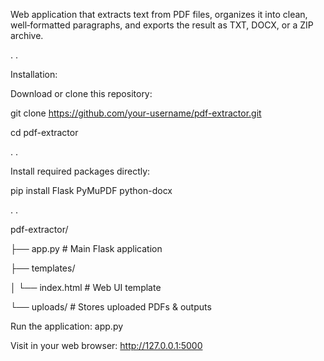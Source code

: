 Web application that extracts text from PDF files, organizes it into clean, well‑formatted paragraphs, and exports the result as TXT, DOCX, or a ZIP archive.

.
.

Installation:

Download or clone this repository:

git clone https://github.com/your-username/pdf-extractor.git

cd pdf-extractor

.
.

Install required packages directly:

pip install Flask PyMuPDF python-docx

.
.


pdf-extractor/

├── app.py      # Main Flask application

├── templates/

│   └── index.html        # Web UI template

└── uploads/              # Stores uploaded PDFs & outputs


Run the application:
app.py

Visit in your web browser:
http://127.0.0.1:5000
